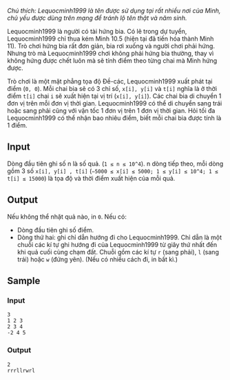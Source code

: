 *Chú thích: Lequocminh1999 là tên được sử dụng tại rất nhiều nơi của Minh, chủ yếu được dùng trên mạng để tránh lộ tên thật và năm sinh.*

Lequocminh1999 là người có tài hứng bia. Có lẽ trong dự tuyển, Lequocminh1999 chỉ thua kém Minh 10.5 (hiện tại đã tiến hóa thành Minh 11). Trò chơi hứng bia rất đơn giản, bia rơi xuống và người chơi phải hứng. Nhưng trò mà Lequocminh1999 chơi không phải hứng bia thường, thay vì không hứng được chết luôn mà sẽ tính điểm theo từng chai mà Minh hứng được.

Trò chơi là một mặt phẳng tọa độ Đề-các, Lequocminh1999 xuất phát tại điểm (`0, 0`). Mỗi chai bia sẽ có 3 chỉ số, `x[i], y[i]` và `t[i]` nghĩa là ở thời điểm `t[i]` chai `i` sẽ xuất hiện tại vị trí (`x[i], y[i]`). Các chai bia di chuyển 1 đơn vị trên mỗi đơn vị thời gian. Lequocminh1999 có thể di chuyển sang trái hoặc sang phải cũng với vận tốc 1 đơn vị trên 1 đơn vị thời gian. Hỏi tối đa Lequocminh1999 có thể nhận bao nhiêu điểm, biết mỗi chai bia được tính là 1 điểm.

## Input

Dòng đầu tiên ghi số n là số quả. (`1 ≤ n ≤ 10^4`). n dòng tiếp theo, mỗi dòng gồm 3 số `x[i], y[i] , t[i]` (`−5000 ≤ x[i] ≤ 5000; 1 ≤ y[i] ≤ 10^4; 1 ≤ t[i] ≤ 15000`) là tọa độ và thời điểm xuất hiện của mỗi quả.

## Output

Nếu không thể nhặt quả nào, in `0`.
Nếu có:
 - Dòng đầu tiên ghi số điểm.
 - Dòng thứ hai: ghi chỉ dẫn hướng đi cho Lequocminh1999. Chỉ dẫn là một chuỗi các kí tự ghi hướng đi của Lequocminh1999 từ giây thứ nhất đến khi quả cuối cùng chạm đất. Chuỗi gồm các kí tự `r` (sang phải), `l` (sang trái) hoặc `w` (đứng yên). (Nếu có nhiều cách đi, in bất kì.)

## Sample

### Input
```
3
1 2 3
2 3 4
-2 4 5
```

### Output
```
2
rrrllrwrl
```
